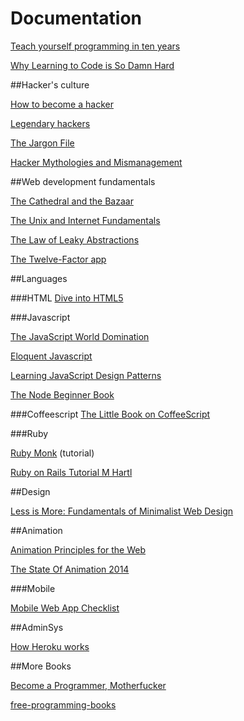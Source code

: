# Documentation

[Teach yourself programming in ten years](http://norvig.com/21-days.html)

[Why Learning to Code is So Damn Hard](http://www.vikingcodeschool.com/posts/why-learning-to-code-is-so-damn-hard)

##Hacker's culture

[How to become a hacker](http://www.catb.org/esr/faqs/hacker-howto.html)

[Legendary hackers](http://www.autistici.org/rez/hackers.php)

[The Jargon File](http://www.catb.org/jargon/html/)

[Hacker Mythologies and Mismanagement](https://modelviewculture.com/pieces/hacker-mythologies-and-mismanagement)

##Web development fundamentals

[The Cathedral and the Bazaar](http://www.catb.org/esr/writings/cathedral-bazaar/cathedral-bazaar/)

[The Unix and Internet Fundamentals](http://en.tldp.org/HOWTO/Unix-and-Internet-Fundamentals-HOWTO/index.html)

[The Law of Leaky Abstractions](http://www.joelonsoftware.com/articles/LeakyAbstractions.html)

[The Twelve-Factor app](http://12factor.net/)

##Languages

###HTML
[Dive into HTML5](http://fortuito.us/diveintohtml5/)

###Javascript

[The JavaScript World Domination](https://medium.com/@slsoftworks/javascript-world-domination-af9ca2ee5070)

[Eloquent Javascript](http://fr.eloquentjavascript.net/contents.html)

[Learning JavaScript Design Patterns](http://www.addyosmani.com/resources/essentialjsdesignpatterns/book/)

[The Node Beginner Book](http://www.nodebeginner.org/)

###Coffeescript
[The Little Book on CoffeeScript](http://arcturo.github.io/library/coffeescript/index.html)

###Ruby

[Ruby Monk](https://rubymonk.com/) (tutorial)

[Ruby on Rails Tutorial M Hartl](https://www.railstutorial.org/book)

##Design

[Less is More: Fundamentals of Minimalist Web Design](http://webdesign.tutsplus.com/articles/less-is-more-fundamentals-of-minimalist-web-design--webdesign-8)

##Animation

[Animation Principles for the Web](https://cssanimation.rocks/principles/)

[The State Of Animation 2014](http://www.smashingmagazine.com/2014/11/18/the-state-of-animation-2014/)

###Mobile

[Mobile Web App Checklist](http://www.luster.io/blog/9-29-14-mobile-web-checklist.html)

##AdminSys

[How Heroku works](https://devcenter.heroku.com/articles/how-heroku-works)

##More Books

[Become a Programmer, Motherfucker](http://programming-motherfucker.com/become.html)

[free-programming-books](https://github.com/vhf/free-programming-books/blob/master/free-courses-en.md#clojure)
